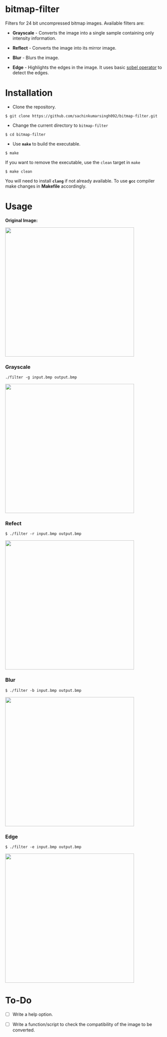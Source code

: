 # bitmap-filter
Filters for 24 bit uncompressed bitmap images. Available filters are:

- **Grayscale** - Converts the image into a single sample containing only intensity information.

- **Reflect**  - Converts the image into its mirror image.

- **Blur** - Blurs the image.

- **Edge** - Highlights the edges in the image. It uses basic [sobel operator](https://en.wikipedia.org/wiki/Sobel_operator) to detect the edges.

# Installation 

- Clone the repository.
```
$ git clone https://github.com/sachinkumarsingh092/bitmap-filter.git
```
- Change the current directory to `bitmap-filter`
```
$ cd bitmap-filter
```
- Use **`make`** to build the executable.
```
$ make
```
  If you want to remove the executable, use the `clean` target in `make`
  ```
  $ make clean
  ```
You will need to install **`clang`** if not already available. To use **`gcc`** compiler make changes in **Makefile** accordingly.

# Usage

**Original Image:**

<img src="https://www.the.me/wp-content/uploads/2014/08/story_lena_lenna_1.jpg" width="412" height="412" />

### Grayscale
```
./filter -g input.bmp output.bmp
```
<img src="https://www.cosy.sbg.ac.at/~pmeerw/Watermarking/lena_gray.gif" width="412" height="412" />

### Refect 
```
$ ./filter -r input.bmp output.bmp
```
<img src="https://lh4.googleusercontent.com/SDNLFgcN-ZoyGITdJ5Gsb3zull4_qN7T4wNd2cXVRHFbj1gpCOHf5iYb0VGGVAmIlBPSHuCnmTe0lCrPKHvm7MH-AY18SxajMxLEZySjr5VggCXTfjJLfxcvjga3lPj1HQ=s412" width="412" height="412" />

### Blur
```
$ ./filter -b input.bmp output.bmp
```
<img src="https://www.researchgate.net/profile/Nir_Sochen/publication/51386844/figure/fig3/AS:394043197542405@1470958627655/Lena-image-blurred-by-7-2-7-out-of-focus-kernel.png" width="412" height="412" />

### Edge
```
$ ./filter -e input.bmp output.bmp
```
<img src="https://encrypted-tbn0.gstatic.com/images?q=tbn:ANd9GcSsKGDM6Z7268QnNfrSNhoyscuOE1KDG7BYSpqxksP_AGxvLj-A&s" width="412" height="412" />

# To-Do

- [ ] Write a help option.
- [ ] Write a function/script to check the compatibility of the image to be converted.

